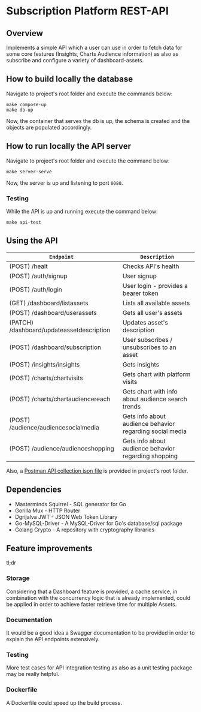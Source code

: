 # Subscription Platform REST-API

## Overview
Implements a simple API which a user can use in order to fetch data for some core features (Insights, Charts Audience information) as also as subscribe and configure a variety of dashboard-assets. 

## How to build locally the database
Navigate to project's root folder and execute the commands below:
```
make compose-up
make db-up
```

Now, the container that serves the db is up, the schema is created and the objects are populated accordingly.

## How to run locally the API server
Navigate to project's root folder and execute the command below:
```
make server-serve
```

Now, the server is up and listening to port `8080`.

### Testing
While the API is up and running execute the command below:
```
make api-test
```

## Using the API
`Endpoint `                                     | `Description`
------------                                    | -------------
(POST)  /healt                                  | Checks API's health
(POST)  /auth/signup                            | User signup
(POST)  /auth/login                             | User login - provides a bearer token
(GET)   /dashboard/listassets                   | Lists all available assets
(POST)  /dashboard/userassets                   | Gets all user's assets
(PATCH) /dashboard/updateassetdescription       | Updates asset's description
(POST)  /dashboard/subscription                 | User subscribes / unsubscribes to an asset
(POST)  /insights/insights                      | Gets insights
(POST)  /charts/chartvisits                     | Gets chart with platform visits
(POST)  /charts/chartaudiencereach              | Gets chart with info about audience search trends
(POST)  /audience/audiencesocialmedia           | Gets info about audience behavior regarding social media
(POST)  /audience/audienceshopping              | Gets info about audience behavior regarding shopping

Also, a [Postman API collection json file](./gwi.postman_collection.json) is provided in project's root folder.

## Dependencies
- Masterminds Squirrel - SQL generator for Go
- Gorilla Mux - HTTP Router
- Dgrijalva JWT - JSON Web Token Library
- Go-MySQL-Driver - A MySQL-Driver for Go's database/sql package
- Golang Crypto - A repository with cryptography libraries

## Feature improvements 
tl;dr

### Storage
Considering that a Dashboard feature is provided, a cache service, in combination with the concurrency logic that is already implemented, could be applied in order to achieve faster retrieve time for multiple Assets.

### Documentation
It would be a good idea a Swagger documentation to be provided in order to explain the API endpoints extensively.

### Testing
More test cases for API integration testing as also as a unit testing package may be really helpful. 

### Dockerfile
A Dockerfile could speed up the build process.

